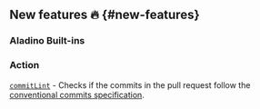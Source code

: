 ## New features :fire: {#new-features}

### Aladino Built-ins

### Action

[`commitLint`](/reviewpad-file-specification/aladino-specification/aladino-built-ins#commitlint) - Checks if the commits in the pull request follow the [conventional commits specification](https://www.conventionalcommits.org/en/v1.0.0/).